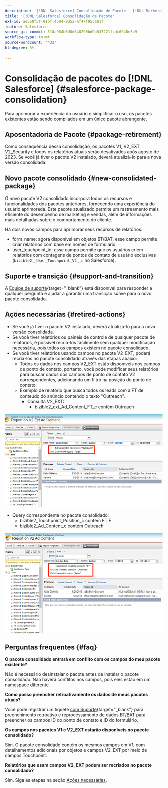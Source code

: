 ```yaml
---
description: '[!DNL Salesforce] Consolidação de Pacote - [!DNL Marketo Measure]'
title: '[!DNL Salesforce] Consolidação de Pacote'
exl-id: ae559f5f-91bf-4504-9d5a-af47f95ca01f
feature: Salesforce
source-git-commit: 518a984b0d8d640290bd9b637221fcdc0948e5b9
workflow-type: tm+mt
source-wordcount: '433'
ht-degree: 5%

---
```


# Consolidação de pacotes do [!DNL Salesforce] {#salesforce-package-consolidation}

Para aprimorar a experiência do usuário e simplificar o uso, os pacotes existentes estão sendo compilados em um único pacote abrangente.

## Aposentadoria de Pacote {#package-retirement}

Como consequência dessa consolidação, os pacotes V1, V2_EXT, V2_Security e todos os relatórios atuais serão desativados após agosto de 2023. Se você já tiver o pacote V2 instalado, deverá atualizá-lo para a nova versão consolidada.

## Novo pacote consolidado {#new-consolidated-package}

O novo pacote V2 consolidado incorpora todos os recursos e funcionalidades dos pacotes anteriores, fornecendo uma experiência do usuário aprimorada. Este pacote atualizado permite um rastreamento mais eficiente do desempenho de marketing e vendas, além de informações mais detalhadas sobre o comportamento do cliente.

Há dois novos campos para aprimorar seus recursos de relatórios:

* form_name: agora disponível em objetos BT/BAT, esse campo permite criar relatórios com base em nomes de formulário.
* user_touchpoint_id: esse campo permite que os usuários criem relatórios com contagens de pontos de contato de usuário exclusivas (`bizible2__User_Touchpoint_V2__c` no Salesforce).

## Suporte e transição {#support-and-transition}

A [Equipe de suporte](https://nation.marketo.com/t5/support/ct-p/Support){target="_blank"} está disponível para responder a qualquer pergunta e ajudar a garantir uma transição suave para o novo pacote consolidado.

## Ações necessárias {#retired-actions}

* Se você já tiver o pacote V2 instalado, deverá atualizá-lo para a nova versão consolidada.
* Se você tiver relatórios ou painéis de controle de qualquer pacote de relatórios, é possível recriá-los facilmente sem qualquer modificação necessária, pois todos os campos existem no pacote consolidado.
* Se você tiver relatórios usando campos no pacote V2_EXT, poderá recriá-los no pacote consolidado através das etapas abaixo:
   * Todos os dados nos campos V2_EXT estão disponíveis nos campos de ponto de contato, portanto, você pode modificar seus relatórios para buscar dados dos campos de ponto de contato V2 correspondentes, adicionando um filtro na posição do ponto de contato.
   * Exemplo de relatório que busca todos os leads com a FT de conteúdo do anúncio contendo o texto &quot;Outreach&quot;.
      * Consulta V2_EXT:
         * bizible2_ext_Ad_Content_FT_c contém Outreach

![](assets/package-consolidation-1.png)

* Query correspondente no pacote consolidado:
   * bizible2_Touchpoint_Position_c contém FT E
   * bizible2_Ad_Content_c contém Outreach

![](assets/salesforce-package-consolidation-2.png)

## Perguntas frequentes {#faq}

**O pacote consolidado entrará em conflito com os campos do meu pacote existente?**

Não é necessário desinstalar o pacote antes de instalar o pacote consolidado. Não haverá conflitos nos campos, pois eles estão em um namespace diferente.

**Como posso preencher retroativamente os dados de meus pacotes atuais?**

Você pode registrar um tíquete [com Suporte](https://nation.marketo.com/t5/support/ct-p/Support){target="_blank"} para preenchimento retroativo e reprocessamento de dados BT/BAT para preencher os campos ID do ponto de contato e ID do formulário.

**Os campos nos pacotes V1 e V2_EXT estarão disponíveis no pacote consolidado?**

Sim. O pacote consolidado contém os mesmos campos em V1, com detalhamentos adicionais por objetos e campos V2_EXT por meio de campos Touchpoint.

**Relatórios que usam campos V2_EXT podem ser recriados no pacote consolidado?**

Sim. Siga as etapas na seção [Ações necessárias](#retired-actions).
